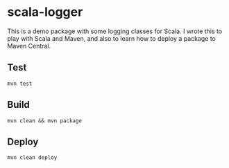 # scala-logger
This is a demo package with some logging classes for Scala. I wrote this
to play with Scala and Maven, and also to learn how to deploy a package to Maven Central.

## Test
`mvn test`

## Build
`mvn clean && mvn package`

## Deploy
`mvn clean deploy`
